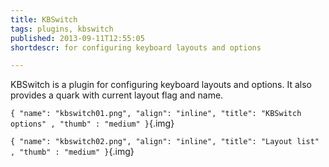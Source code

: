 ```yaml
---
title: KBSwitch
tags: plugins, kbswitch
published: 2013-09-11T12:55:05
shortdescr: for configuring keyboard layouts and options

---
```


KBSwitch is a plugin for configuring keyboard layouts and options. It
also provides a quark with current layout flag and name.

`{ "name": "kbswitch01.png", "align": "inline", "title": "KBSwitch options" , "thumb" : "medium" }`{.img}

`{ "name": "kbswitch02.png", "align": "inline", "title": "Layout list" , "thumb" : "medium" }`{.img}
